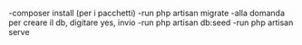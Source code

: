 -composer install (per i pacchetti)
-run php artisan migrate
-alla domanda per creare il db, digitare yes, invio
-run php artisan db:seed
-run php artisan serve
